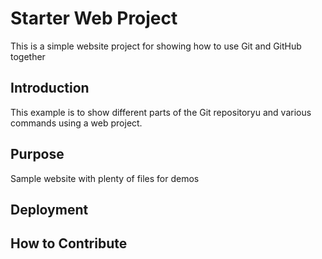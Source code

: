 # Starter Web Project

This is a simple website project for showing how to use Git and GitHub together


## Introduction

This example is to show different parts of the Git repositoryu and various commands using a web project.

## Purpose

Sample website with plenty of files for demos

## Deployment

## How to Contribute